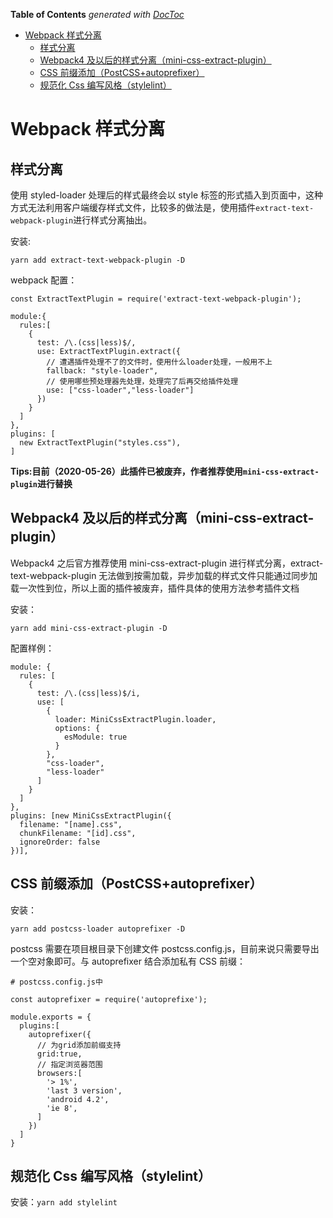 <!-- START doctoc generated TOC please keep comment here to allow auto update -->
<!-- DON'T EDIT THIS SECTION, INSTEAD RE-RUN doctoc TO UPDATE -->
**Table of Contents**  *generated with [DocToc](https://github.com/thlorenz/doctoc)*

- [Webpack 样式分离](#webpack-%E6%A0%B7%E5%BC%8F%E5%88%86%E7%A6%BB)
  - [样式分离](#%E6%A0%B7%E5%BC%8F%E5%88%86%E7%A6%BB)
  - [Webpack4 及以后的样式分离（mini-css-extract-plugin）](#webpack4-%E5%8F%8A%E4%BB%A5%E5%90%8E%E7%9A%84%E6%A0%B7%E5%BC%8F%E5%88%86%E7%A6%BBmini-css-extract-plugin)
  - [CSS 前缀添加（PostCSS+autoprefixer）](#css-%E5%89%8D%E7%BC%80%E6%B7%BB%E5%8A%A0postcssautoprefixer)
  - [规范化 Css 编写风格（stylelint）](#%E8%A7%84%E8%8C%83%E5%8C%96-css-%E7%BC%96%E5%86%99%E9%A3%8E%E6%A0%BCstylelint)

<!-- END doctoc generated TOC please keep comment here to allow auto update -->

# Webpack 样式分离

## 样式分离

使用 styled-loader 处理后的样式最终会以 style 标签的形式插入到页面中，这种方式无法利用客户端缓存样式文件，比较多的做法是，使用插件`extract-text-webpack-plugin`进行样式分离抽出。

安装:

```
yarn add extract-text-webpack-plugin -D
```

webpack 配置：

```
const ExtractTextPlugin = require('extract-text-webpack-plugin');

module:{
  rules:[
    {
      test: /\.(css|less)$/,
      use: ExtractTextPlugin.extract({
        // 遭遇插件处理不了的文件时，使用什么loader处理，一般用不上
        fallback: "style-loader",
        // 使用哪些预处理器先处理，处理完了后再交给插件处理
        use: ["css-loader","less-loader"]
      })
    }
  ]
},
plugins: [
  new ExtractTextPlugin("styles.css"),
]
```

**Tips:目前（2020-05-26）此插件已被废弃，作者推荐使用`mini-css-extract-plugin`进行替换**

## Webpack4 及以后的样式分离（mini-css-extract-plugin）

Webpack4 之后官方推荐使用 mini-css-extract-plugin 进行样式分离，extract-text-webpack-plugin 无法做到按需加载，异步加载的样式文件只能通过同步加载一次性到位，所以上面的插件被废弃，插件具体的使用方法参考插件文档

安装：

```
yarn add mini-css-extract-plugin -D
```

配置样例：

```
module: {
  rules: [
    {
      test: /\.(css|less)$/i,
      use: [
        {
          loader: MiniCssExtractPlugin.loader,
          options: {
            esModule: true
          }
        },
        "css-loader",
        "less-loader"
      ]
    }
  ]
},
plugins: [new MiniCssExtractPlugin({
  filename: "[name].css",
  chunkFilename: "[id].css",
  ignoreOrder: false
})],
```

## CSS 前缀添加（PostCSS+autoprefixer）

安装：

```
yarn add postcss-loader autoprefixer -D
```

postcss 需要在项目根目录下创建文件 postcss.config.js，目前来说只需要导出一个空对象即可。与 autoprefixer 结合添加私有 CSS 前缀：

```
# postcss.config.js中

const autoprefixer = require('autoprefixe');

module.exports = {
  plugins:[
    autoprefixer({
      // 为grid添加前缀支持
      grid:true,
      // 指定浏览器范围
      browsers:[
        '> 1%',
        'last 3 version',
        'android 4.2',
        'ie 8',
      ]
    })
  ]
}
```

## 规范化 Css 编写风格（stylelint）

安装：`yarn add stylelint`
